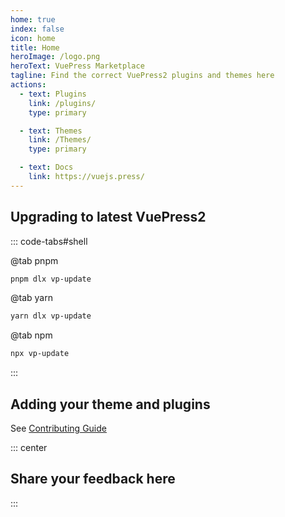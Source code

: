 ```yaml
---
home: true
index: false
icon: home
title: Home
heroImage: /logo.png
heroText: VuePress Marketplace
tagline: Find the correct VuePress2 plugins and themes here
actions:
  - text: Plugins
    link: /plugins/
    type: primary

  - text: Themes
    link: /Themes/
    type: primary

  - text: Docs
    link: https://vuejs.press/
---
```


## Upgrading to latest VuePress2

::: code-tabs#shell

@tab pnpm

```bash
pnpm dlx vp-update
```

@tab yarn

```bash
yarn dlx vp-update
```

@tab npm

```bash
npx vp-update
```

:::

## Adding your theme and plugins

See [Contributing Guide](./reference/contributing.md)

::: center

## Share your feedback here

:::
